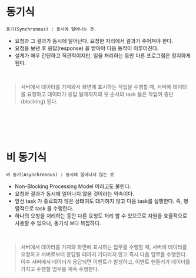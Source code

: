 # 동기식
```
동기(Synchronous) : 동시에 일어나는 것. 
```

- 요청과 그 결과가 동시에 일어난다. 요청한 자리에서 결과가 주어져야 한다.
- 요청을 보낸 후 응답(response) 을 받아야 다음 동작이 이루어진다.
- 설계가 매우 간단하고 직관적이지만, 일을 처리하는 동안 다른 프로그램은 정지하게 된다. 
<br>

> 서버에서 데이터를 가져와서 화면에 표시하는 작업을 수행할 때, 서버에 데이터를 요청하고 데이터가 응답 될때까지의 뒷 순서의 task 들은 작업이 중단(blocking) 된다.


<br><br><br><br>

# 비 동기식
```
비 동기(Asynchronous) : 동시에 일어나지 않는 것
```
- Non-Blocking Processing Model 이라고도 불린다. 
- 요청과 결과가 동시에 일어나지 않을 것이라는 약속이다. 
- 앞선 task 가 종료되지 않은 상태여도 대기하지 않고 다음 task를 실행한다. 즉, 병렬적으로 task 를 수행한다.
- 하나의 요청을 처리하는 동안 다른 요청도 처리 할 수 있으므로 자원을 효율적으로 사용할 수 있으나, 동기식 보다 복잡하다.
<br>

> 서버에서 데이터를 가져와 화면에 표시하는 업무를 수행할 때, 서버에 데이터를 요청하고 서버로부터 응답될 떄까지 기다리지 않고 즉시 다음 업무를 수행한다. 이후 서버에서 데이터가 응답되면 이벤트가 발생하고, 이벤트 핸들러가 데이터를 가지고 수행할 업무를 계속 수행한다.